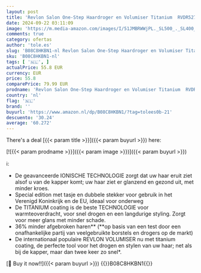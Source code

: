 ```yaml
---
layout: post
title: 'Revlon Salon One-Step Haardroger en Volumiser Titanium  RVDR5279UKE'
date: 2024-09-22 03:11:09
image: 'https://m.media-amazon.com/images/I/51JMBRWWjPL._SL500_._SL400_.jpg'
comments: true
category: ofertas
author: 'tole.es'
slug: 'B08C8HKBN1-nl Revlon Salon One-Step Haardroger en Volumiser Titanium...'
sku: 'B08C8HKBN1-nl'
tags: [ '🇳🇱', ]
actualPrice: 55.8 EUR
currency: EUR
price: 55.8
comparePrice: 79.99 EUR
prodname: 'Revlon Salon One-Step Haardroger en Volumiser Titanium  RVDR5279UKE'
country: 'nl'
flag: '🇳🇱'
brand: ''
buyurl: 'https://www.amazon.nl/dp/B08C8HKBN1/?tag=tolees0b-21'
descuento: '30.24'
average: '60.272'
---
```


There's a deal [{{< param title >}}]({{< param buyurl >}})  here:

[![{{< param prodname >}}]({{< param image >}})]({{< param buyurl >}})

ℹ️:

- De geavanceerde IONISCHE TECHNOLOGIE zorgt dat uw haar eruit ziet alsof u van de kapper komt; uw haar ziet er glanzend en gezond uit, met minder kroes.
- Special edition met tasje en dubbele stekker voor gebruik in het Verenigd Koninkrijk en de EU, ideaal voor onderweg
- De TITANIUM coating is de beste TECHNOLOGIE voor warmteoverdracht, voor snel drogen en een langdurige styling. Zorgt voor meer glans met minder schade.
- 36% minder afgebroken haren** (**op basis van een test door een onafhankelijke partij van veelgebruikte borstels en drogers op de markt)
- De internationaal populaire REVLON VOLUMISER nu met titanium coating, de perfecte tool voor het drogen en stylen van uw haar; net als bij de kapper, maar dan twee keer zo snel*.

[🛒 Buy it now!!]({{< param buyurl >}})
{{<world>}}B08C8HKBN1{{</world>}}
